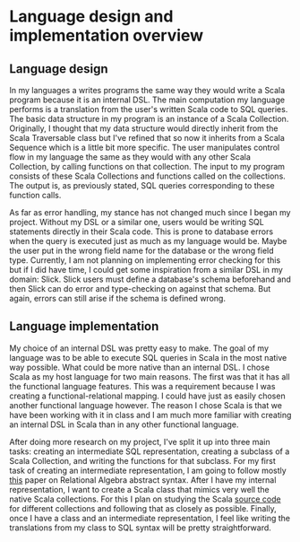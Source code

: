 # Language design and implementation overview
## Language design

In my languages a writes programs the same way they would write a Scala program because it is an internal DSL. The main computation my language performs is a translation from the user's written Scala code to SQL queries. The basic data structure in my program is an instance of a Scala Collection. Originally, I thought that my data structure would directly inherit from the Scala Traversable class but I've refined that so now it inherits from a Scala Sequence which is a little bit more specific. The user manipulates control flow in my language the same as they would with any other Scala Collection, by calling functions on that collection. The input to my program consists of these Scala Collections and functions called on the collections. The output is, as previously stated, SQL queries corresponding to these function calls. 

As far as error handling, my stance has not changed much since I began my project. Without my DSL or a similar one, users would be writing SQL statements directly in their Scala code. This is prone to database errors when the query is executed just as much as my language would be. Maybe the user put in the wrong field name for the database or the wrong field type. Currently, I am not planning on implementing error checking for this but if I did have time, I could get some inspiration from a similar DSL in my domain: Slick. Slick users must define a database's schema beforehand and then Slick can do error and type-checking on against that schema. But again, errors can still arise if the schema is defined wrong.

## Language implementation

My choice of an internal DSL was pretty easy to make. The goal of my language was to be able to execute SQL queries in Scala in the most native way possible. What could be more native than an internal DSL. I chose Scala as my host language for two main reasons. The first was that it has all the functional language features. This was a requirement because I was creating a functional-relational mapping. I could have just as easily chosen another functional language however. The reason I chose Scala is that we have been working with it in class and I am much more familiar with creating an internal DSL in Scala than in any other functional language.

After doing more research on my project, I've split it up into three main tasks: creating an intermediate SQL representation, creating a subclass of a Scala Collection, and writing the functions for that subclass. For my first task of creating an intermediate representation, I am going to follow mostly [this](http://www.doc.ic.ac.uk/~pjm/teaching/student_projects/gc106_report.pdf) paper on Relational Algebra abstract syntax. After I have my internal representation, I want to create a Scala class that mimics very well the native Scala collections. For this I plan on studying the Scala [source code](https://github.com/scala/scala/tree/2.12.x/src/library/scala/collection/immutable) for different collections and following that as closely as possible. Finally, once I have a class and an intermediate representation, I feel like writing the translations from my class to SQL syntax will be pretty straightforward.